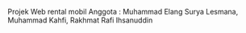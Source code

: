 Projek Web rental mobil
Anggota :
Muhammad Elang Surya Lesmana, 
Muhammad Kahfi, 
Rakhmat Rafi Ihsanuddin
